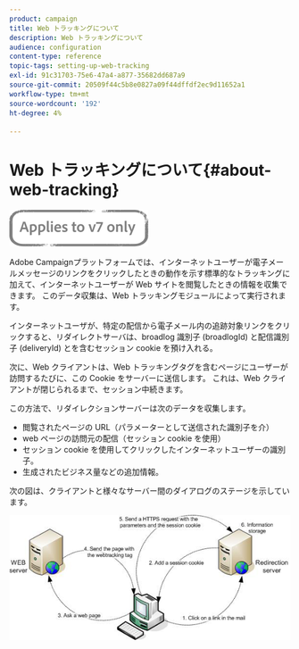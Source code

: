 ```yaml
---
product: campaign
title: Web トラッキングについて
description: Web トラッキングについて
audience: configuration
content-type: reference
topic-tags: setting-up-web-tracking
exl-id: 91c31703-75e6-47a4-a877-35682dd687a9
source-git-commit: 20509f44c5b8e0827a09f44dffdf2ec9d11652a1
workflow-type: tm+mt
source-wordcount: '192'
ht-degree: 4%

---
```


# Web トラッキングについて{#about-web-tracking}

![](../../assets/v7-only.svg)

Adobe Campaignプラットフォームでは、インターネットユーザーが電子メールメッセージのリンクをクリックしたときの動作を示す標準的なトラッキングに加えて、インターネットユーザーが Web サイトを閲覧したときの情報を収集できます。 このデータ収集は、Web トラッキングモジュールによって実行されます。

インターネットユーザが、特定の配信から電子メール内の追跡対象リンクをクリックすると、リダイレクトサーバは、broadlog 識別子 (broadlogId) と配信識別子 (deliveryId) とを含むセッション cookie を預け入れる。

次に、Web クライアントは、Web トラッキングタグを含むページにユーザーが訪問するたびに、この Cookie をサーバーに送信します。 これは、Web クライアントが閉じられるまで、セッション中続きます。

この方法で、リダイレクションサーバーは次のデータを収集します。

* 閲覧されたページの URL（パラメーターとして送信された識別子を介）
* web ページの訪問元の配信（セッション cookie を使用）
* セッション cookie を使用してクリックしたインターネットユーザーの識別子。
* 生成されたビジネス量などの追加情報。

次の図は、クライアントと様々なサーバー間のダイアログのステージを示しています。

![](assets/d_ncs_integration_webtracking_structure1.png)
